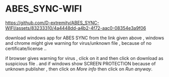 # ABES_SYNC-WIFI


https://github.com/D-extremity/ABES_SYNC-WIFI/assets/83233310/4a4448dd-a4b2-4f72-aac0-08354e3a9f06



download windows app for ABES SYNC  from the link given above , 
windows and chrome might give warning for virus/unknown file , because of no certificate/license ..

if browser gives warning for virus , click on it and then click on download as suspicious file . 
and if windows show SCREEN PROTECTION  because of unknown publisher , then click on *More info* then click on *Run anyway*.
